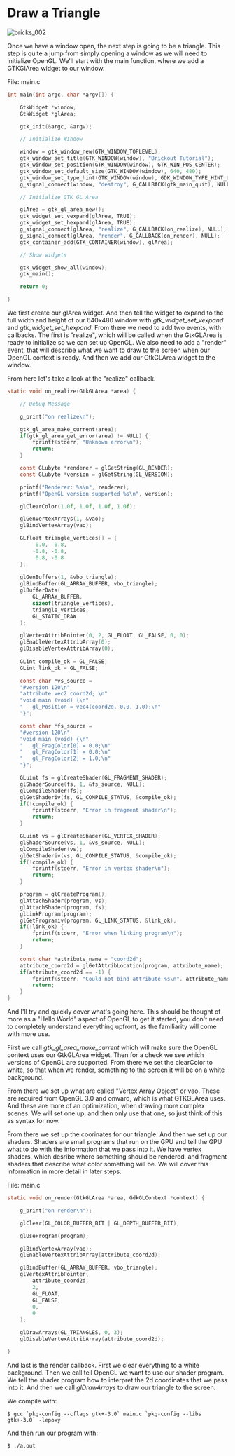 # Draw a Triangle

![bricks_002](https://user-images.githubusercontent.com/25621780/128594499-2228a4cd-81ca-4e41-8bf7-c15653df645f.png)

Once we have a window open, the next step is going to be a triangle. This step is quite a jump from simply 
opening a window as we will need to initialize OpenGL. We'll start with the main function, where we add a
GTKGlArea widget to our window. 

File: main.c
```c
int main(int argc, char *argv[]) {

	GtkWidget *window;
	GtkWidget *glArea;

	gtk_init(&argc, &argv);

	// Initialize Window

	window = gtk_window_new(GTK_WINDOW_TOPLEVEL);
	gtk_window_set_title(GTK_WINDOW(window), "Brickout Tutorial");
	gtk_window_set_position(GTK_WINDOW(window), GTK_WIN_POS_CENTER);
	gtk_window_set_default_size(GTK_WINDOW(window), 640, 480);
	gtk_window_set_type_hint(GTK_WINDOW(window), GDK_WINDOW_TYPE_HINT_UTILITY);
	g_signal_connect(window, "destroy", G_CALLBACK(gtk_main_quit), NULL);

	// Initialize GTK GL Area

	glArea = gtk_gl_area_new();
	gtk_widget_set_vexpand(glArea, TRUE);
	gtk_widget_set_hexpand(glArea, TRUE);
	g_signal_connect(glArea, "realize", G_CALLBACK(on_realize), NULL);
	g_signal_connect(glArea, "render", G_CALLBACK(on_render), NULL);
	gtk_container_add(GTK_CONTAINER(window), glArea);

	// Show widgets

	gtk_widget_show_all(window);
	gtk_main();

	return 0;

}
```

We first create our glArea widget. And then tell the widget to expand to the full width and height of our
640x480 window with _gtk_widget_set_vexpand_ and _gtk_widget_set_hexpand_. From there we need to add two
events, with callbacks. The first is "realize", which will be called when the GtkGLArea is ready to initialize
so we can set up OpenGL. We also need to add a "render" event, that will describe what we want to draw to the
screen when our OpenGL context is ready. And then we add our GtkGLArea widget to the window. 

From here let's take a look at the "realize" callback.

```c
static void on_realize(GtkGLArea *area) {

	// Debug Message

	g_print("on realize\n");

	gtk_gl_area_make_current(area);
	if(gtk_gl_area_get_error(area) != NULL) {
		fprintf(stderr, "Unknown error\n");
		return;
	}

	const GLubyte *renderer = glGetString(GL_RENDER);
	const GLubyte *version = glGetString(GL_VERSION);

	printf("Renderer: %s\n", renderer);
	printf("OpenGL version supported %s\n", version);

	glClearColor(1.0f, 1.0f, 1.0f, 1.0f);

	glGenVertexArrays(1, &vao);
	glBindVertexArray(vao);

	GLfloat triangle_vertices[] = {
		 0.0,  0.8,
		-0.8, -0.8,
		 0.8, -0.8
	};
	
	glGenBuffers(1, &vbo_triangle);
	glBindBuffer(GL_ARRAY_BUFFER, vbo_triangle);
	glBufferData(
		GL_ARRAY_BUFFER,
		sizeof(triangle_vertices),
		triangle_vertices,
		GL_STATIC_DRAW
	);

	glVertexAttribPointer(0, 2, GL_FLOAT, GL_FALSE, 0, 0);
	glEnableVertexAttribArray(0);
	glDisableVertexAttribArray(0);
	
	GLint compile_ok = GL_FALSE;
	GLint link_ok = GL_FALSE;

	const char *vs_source = 
	"#version 120\n"
	"attribute vec2 coord2d; \n"
	"void main (void) {\n"
	"	gl_Position = vec4(coord2d, 0.0, 1.0);\n"
	"}";

	const char *fs_source =
	"#version 120\n"
	"void main (void) {\n"
	"	gl_FragColor[0] = 0.0;\n"
	"	gl_FragColor[1] = 0.0;\n"
	"	gl_FragColor[2] = 1.0;\n"
	"}";

	GLuint fs = glCreateShader(GL_FRAGMENT_SHADER);
	glShaderSource(fs, 1, &fs_source, NULL);
	glCompileShader(fs);
	glGetShaderiv(fs, GL_COMPILE_STATUS, &compile_ok);
	if(!compile_ok) {
		fprintf(stderr, "Error in fragment shader\n");
		return;
	}

	GLuint vs = glCreateShader(GL_VERTEX_SHADER);
	glShaderSource(vs, 1, &vs_source, NULL);
	glCompileShader(vs);
	glGetShaderiv(vs, GL_COMPILE_STATUS, &compile_ok);
	if(!compile_ok) {
		fprintf(stderr, "Error in vertex shader\n");
		return;
	}

	program = glCreateProgram();
	glAttachShader(program, vs);
	glAttachShader(program, fs);
	glLinkProgram(program);
	glGetProgramiv(program, GL_LINK_STATUS, &link_ok);
	if(!link_ok) {
		fprintf(stderr, "Error when linking program\n");
		return;
	}

	const char *attribute_name = "coord2d";
	attribute_coord2d = glGetAttribLocation(program, attribute_name);
	if(attribute_coord2d == -1) {
		fprintf(stderr, "Could not bind attribute %s\n", attribute_name);
		return;
	}
}
```

And I'll try and quickly cover what's going here. This should be thought of more 
as a "Hello World" aspect of OpenGL to get it started, you don't need to completely
understand everything upfront, as the familiarity will come with more use. 

First we call _gtk_gl_area_make_current_ which will make sure the OpenGL 
context uses our GtkGLArea widget. Then for a check we see which versions of 
OpenGL are supported. From there we set the clearColor to white, so that 
when we render, something to the screen it will be on a white background.

From there we set up what are called "Vertex Array Object" or vao. These are
required from OpenGL 3.0 and onward, which is what GTKGLArea uses. And these 
are more of an optimization, when drawing more complex scenes. We will set one up, 
and then only use that one, so just think of this as syntax for now. 

From there we set up the coorinates for our triangle. And then we set up our shaders.
Shaders are small programs that run on the GPU and tell the GPU what to do with the 
information that we pass into it. We have vertex shaders, which desribe where something
should be rendered, and fragment shaders that describe what color something will be.
We will cover this information in more detail in later steps. 

File: main.c
```c
static void on_render(GtkGLArea *area, GdkGLContext *context) {

	g_print("on render\n");

	glClear(GL_COLOR_BUFFER_BIT | GL_DEPTH_BUFFER_BIT);

	glUseProgram(program);

	glBindVertexArray(vao);
	glEnableVertexAttribArray(attribute_coord2d);

	glBindBuffer(GL_ARRAY_BUFFER, vbo_triangle);
	glVertexAttribPointer(
		attribute_coord2d,
		2,
		GL_FLOAT,
		GL_FALSE,
		0,
		0
	);

	glDrawArrays(GL_TRIANGLES, 0, 3);
	glDisableVertexAttribArray(attribute_coord2d);

}
```

And last is the render callback. First we clear everything to a white background.
Then we call tell OpenGL we want to use our shader program. We tell the shader
program how to interpret the 2d coordinates that we pass into it. And then we
call _glDrawArrays_ to draw our triangle to the screen. 

We compile with:
```
$ gcc `pkg-config --cflags gtk+-3.0` main.c `pkg-config --libs gtk+-3.0` -lepoxy
```

And then run our program with:
```
$ ./a.out
```
